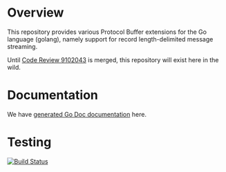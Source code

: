 # Overview
This repository provides various Protocol Buffer extensions for the Go
language (golang), namely support for record length-delimited message
streaming.

Until [Code Review 9102043](https://codereview.appspot.com/9102043/) is merged, this repository will exist here in the wild.

# Documentation
We have [generated Go Doc documentation](http://godoc.org/github.com/matttproud/golang_protobuf_extensions/ext) here.

# Testing
[![Build Status](https://travis-ci.org/matttproud/golang_protobuf_extensions.png?branch=master)](https://travis-ci.org/matttproud/golang_protobuf_extensions)
